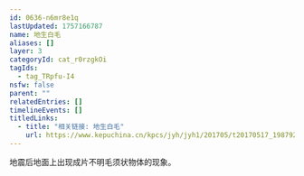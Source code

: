 ```yaml
---
id: 0636-n6mr8e1q
lastUpdated: 1757166787
name: 地生白毛
aliases: []
layer: 3
categoryId: cat_r0rzgkOi
tagIds:
  - tag_TRpfu-I4
nsfw: false
parent: ""
relatedEntries: []
timelineEvents: []
titledLinks:
  - title: "相关链接: 地生白毛"
    url: https://www.kepuchina.cn/kpcs/jyh/jyh1/201705/t20170517_198792.shtml
---
```


地震后地面上出现成片不明毛须状物体的现象。